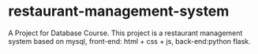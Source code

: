 # restaurant-management-system
A Project for Database Course. This project is a restaurant management system based on mysql, front-end: html + css + js, back-end:python flask.
